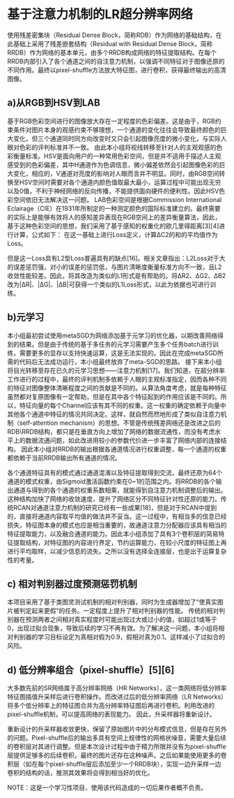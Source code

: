 # <b>基于注意力机制的LR超分辨率网络</b>

使用残差密集块（Residual Dense Block，简称RDB）作为网络的基础结构，在此基础上采用了残差嵌套结构（Residual with Residual Dense Block，简称RRDB）作为网络的基本单元，由多个RRDB构成网络的特征提取结构。在每个RRDB内部引入了各个通道之间的自注意力机制，以强调不同特征对于图像还原的不同作用。最终以pixel-shuffle方法放大特征图，进行卷积，获得最终输出的高清图像。


## a)从RGB到HSV到LAB

基于RGB色彩空间进行的图像放大存在一定程度的色彩偏差。这是由于，RGB约束条件对图片本身的观感约束不够理想，一个通道的变化往往会导致最终颜色的巨大变化，但三个通道同时同方向改变时又只会引起图像亮度的微小变化，与实际人眼对色彩的评判标准并不一致。
由此本小组将视线转移至针对人的主观观感的色彩衡量标准。HSV是面向用户的一种常用色彩空间，但是并不适用于描述人主观感受到的色彩偏差，其中H通道作为色调信息，微小偏差依然会引起图像色彩的巨大变化，相应的，V通道对亮度的影响对人眼而言并不明显。同时，由RGB空间转换至HSV空间时需要对各个通道内颜色值取最大最小，运算过程中可能出现无穷以及0值，不利于神经网络的反向传播，不能提供面向硬件的便利性。因此HSV色彩空间依旧无法解决这一问题。
LAB色彩空间是根据Commission International Eclairage（CIE）在1931年所制定的一种测定颜色的国际标准建立的。最终需要的实际上是能够有效将人的感知差异表现在RGB空间上的差异衡量算法，因此，基于这种色彩空间的思想，我们采用了基于感知的权重化的欧几里得距离[3][4]进行计算，公式如下：
在这一基础上进行Loss定义，计算ΔC2的和的平均值作为Loss。

但是这一Loss具有L2型Loss普遍具有的缺点[16]。相关文章指出：L2Loss对于大的误差惩罚强，对小的误差的惩罚低，与图片清晰度衡量标准方向不一致，且L2收敛性能较差。因此，将其改造为类似的L1形式是有帮助的。将ΔR2、ΔG2、ΔB2改为|ΔR|、|ΔG|、|ΔB|可获得一个类似的L1Loss形式，以此为依据也可进行训练。

## b)元学习

本小组最初尝试使用metaSGD为网络添加基于元学习的优化器，以期改善网络得到的结果。但是由于传统的基于多任务的元学习需要产生多个任务batch进行训练，需要更多的显存以支持快速运算，这是无法实现的。因此在完成metaSGD所需的代码后无法成功运行，本小组最终放弃了meta-SGD的思路。
接下来本小组将目光转移至存在已久的元学习思想——注意力机制[17]。我们知道，在超分辨率工作进行的过程中，最终的评判机制多依赖于人眼的主观标准指定，因而各种不同的特征对图像整体清晰程度之间的贡献是不同的。从算法角度考虑，就是每种特征虽然都对复原图像有一定帮助，但是在其中各个特征起到的作用应该是不同的。所以，特征向量的每个Channel应该有其不同的权重。这一权重的确定依赖于向量中其他各个通道中特征的情况共同决定。这样，就自然而然地形成了类似自注意力机制（self-attention mechanism）的思想。不管是传统残差网络还是改进之后的RDB\RRDB结构，都只是在垂直方向上增加了网络的数据流通性，而没有考虑水平上的数据流通问题，如此改进用较小的参数代价进一步丰富了网络内部的连接结构。
因此本小组对RRDB的输出根据各通道情况进行权重调整，每一个通道的权重都依赖于当前RRDB输出所有通道的情况。


各个通道特征具有的模式通过通道混淆以及特征提取得到交流，最终还原为64个通道的模式权重，由Sigmoid激活函数约束在0~1的范围之内。将RRDB的各个输出通道与得到的各个通道的权重系数相乘，就能得到自注意力机制调整后的输出。这种结构加快了网络的收敛速度，提升了网络区分不同特征针对性还原的能力。传统RCAN对通道注意力机制的研究已经有一些成果[18]，但是对于RCAN中提到的，直接将通道内容取平均值的做法并不妥当。这一过程中，有相当多的信息已经损失，特征图本身的模式也应是相当重要的，故通道注意力分配器应该具有相当的特征提取能力，以及融合通道的能力。因此本小组添加了具有3个卷积层的简易特征提取结构，对特征图的内容进行界定，节约运算能力，在较小尺度的特征图上再进行平均取样，以减少信息的流失。之所以没有选择全连接层，也是出于运算复杂性的考量。

## c) 相对判别器过度预测惩罚机制
本项目采用了基于类图灵测试机制的相对判别器，同时为生成器增加了“使真实图片被判定起来更假”的任务。一定程度上提升了相对判别器的性能。
传统的相对判别器在预测两者之间相对真实程度时可能出现过大或过小的值，如超过1或等于0，出现过拟合现象，导致后续的学习不再有效。为了解决这一问题，本小组将相对判别器的学习目标设定为真相对假为0.9，假相对真为0.1。这样减小了过拟合的风险。

## d) 低分辨率组合（pixel-shuffle）[5][6]

大多数先前的SR网络属于高分辨率网络（HR Networks），这一类网络将低分辨率特征图插值升采样后进行卷积操作。而改进过后的低分辨率网络（LR Networks）将多个低分辨率上的特征图合并为高分辨率特征图后再进行卷积。利用改进的pixel-shuffle机制，可以提高网络的表现能力。
	因此，升采样器将重新设计。

重新设计的升采样器收敛更快，保留了原始图片中的分布模式信息，但是存在另外的问题。Pixel-shuffle后的输出多具有空间上规律性的网格状噪音，需要大量后续的卷积层对其进行调整。但是本次设计过程中由于精力所限并没有为pixel-shuffle层提供足够多的后续卷积，最终的图片还存在这种噪声。之后如果能使用更多的卷积层（如在每个pixel-shuffle层后添加至少一个RRDB块），实现一边升采样一边卷积的结构的话，推测其效果将会得到相当好的优化。

NOTE：这是一个学习性项目，使用该代码造成的一切后果作者概不负责。
